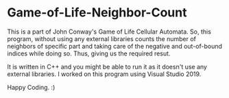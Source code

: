 # Game-of-Life-Neighbor-Count

This is a part of John Conway's Game of Life Cellular Automata.
So, this program, without using any external libraries counts
the number of neighbors of specific part and taking care of the
negative and out-of-bound indices while doing so.
Thus, giving us the required resut.

It is written in C++ and you might be able to run it as it doesn't
use any external libraries.
I worked on this program using Visual Studio 2019.

Happy Coding. :)

